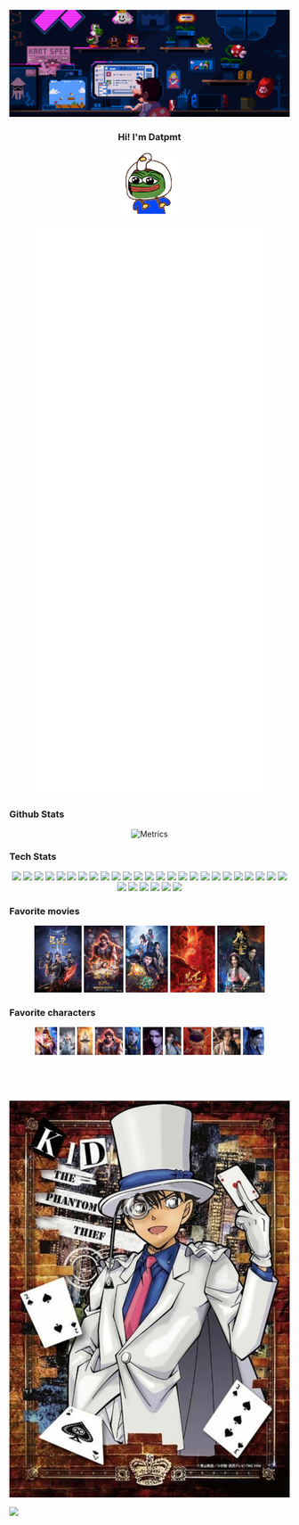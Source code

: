 <img src='images/top.gif'></img>
<div>
  <h3 align="center">Hi! I'm Datpmt</h3>
  <p align="center" width="100%">
    <img src='images/pepe_wiggle.gif'>
  </p>
  <p align="center" width="100%">
    <img src="github-metrics.svg" alt="Metrics">
  </p>
</div>
<div class="github-stats">
  <h3 align="left">Github Stats</h3>
  <p align="center" width="100%">
    <img src="https://github-readme-streak-stats.herokuapp.com/?user=datpmt&theme=radical&hide_border=false" alt="Metrics">
  </p>
</div>
<div class="Tech-stats">
  <h3 align="left">Tech Stats</h3>
  <p align="center" width="100%">
    <img src='https://user-images.githubusercontent.com/25181517/192603745-7d34df9e-7756-4756-a539-6a61badf7a80.png' width='20'>
    <img src='https://user-images.githubusercontent.com/25181517/117447155-6a868a00-af3d-11eb-9cfe-245df15c9f3f.png' width='20'>
    <img src='https://user-images.githubusercontent.com/25181517/192106073-90fffafe-3562-4ff9-a37e-c77a2da0ff58.png' width='20'>
    <img src='https://user-images.githubusercontent.com/25181517/192108374-8da61ba1-99ec-41d7-80b8-fb2f7c0a4948.png' width='20'>
    <img src='https://user-images.githubusercontent.com/25181517/192108376-c675d39b-90f6-4073-bde6-5a9291644657.png' width='20'>
    <img src='https://user-images.githubusercontent.com/25181517/192108375-268c35e6-ab26-44b2-88bf-e3121a4e5083.png' width='20'>
    <img src='https://user-images.githubusercontent.com/25181517/192108891-d86b6220-e232-423a-bf5f-90903e6887c3.png' width='20'>
    <img src='https://user-images.githubusercontent.com/25181517/192109061-e138ca71-337c-4019-8d42-4792fdaa7128.png' width='20'>
    <img src='https://user-images.githubusercontent.com/25181517/183912952-83784e94-629d-4c34-a961-ae2ae795b662.png' width='20'>
    <img src='https://user-images.githubusercontent.com/25181517/192158954-f88b5814-d510-4564-b285-dff7d6400dad.png' width='20'>
    <img src='https://user-images.githubusercontent.com/25181517/183898674-75a4a1b1-f960-4ea9-abcb-637170a00a75.png' width='20'>
    <img src='https://user-images.githubusercontent.com/25181517/183898054-b3d693d4-dafb-4808-a509-bab54cf5de34.png' width='20'>
    <img src='https://user-images.githubusercontent.com/25181517/189715289-df3ee512-6eca-463f-a0f4-c10d94a06b2f.png' width='20'>
    <img src='https://user-images.githubusercontent.com/25181517/183049794-a3dfaddd-22ee-4ffe-b0b4-549ccd4879f9.png' width='20'>
    <img src='https://user-images.githubusercontent.com/25181517/187955008-981340e6-b4cc-441b-80cf-7a5e94d29e7e.png' width='20'>
    <img src='https://user-images.githubusercontent.com/25181517/183423507-c056a6f9-1ba8-4312-a350-19bcbc5a8697.png' width='20'>
    <img src='https://user-images.githubusercontent.com/25181517/183570228-6a040b9f-3ddf-47a2-a201-743121dac664.png' width='20'>
    <img src='https://user-images.githubusercontent.com/25181517/192603748-3ac17112-3653-4257-80da-a57334b11411.png' width='20'>
    <img src='https://user-images.githubusercontent.com/25181517/192603750-4142ae75-10fa-4b61-a773-8b2052834357.png' width='20'>
    <img src='https://user-images.githubusercontent.com/25181517/117208740-bfb78400-adf5-11eb-97bb-09072b6bedfc.png' width='20'>
    <img src='https://user-images.githubusercontent.com/25181517/183896128-ec99105a-ec1a-4d85-b08b-1aa1620b2046.png' width='20'>
    <img src='https://user-images.githubusercontent.com/25181517/117208736-bdedc080-adf5-11eb-912f-61c7d43705f6.png' width='20'>
    <img src='https://user-images.githubusercontent.com/25181517/182884894-d3fa6ee0-f2b4-4960-9961-64740f533f2a.png' width='20'>
    <img src='https://user-images.githubusercontent.com/25181517/192158606-7c2ef6bd-6e04-47cf-b5bc-da2797cb5bda.png' width='20'>
    <img src='https://user-images.githubusercontent.com/25181517/117207330-263ba280-adf4-11eb-9b97-0ac5b40bc3be.png' width='20'>
    <img src='https://user-images.githubusercontent.com/25181517/182534006-037f08b5-8e7b-4e5f-96b6-5d2a5558fa85.png' width='20'>
    <img src='https://user-images.githubusercontent.com/25181517/183345125-9a7cd2e6-6ad6-436f-8490-44c903bef84c.png' width='20'>
    <img src='https://user-images.githubusercontent.com/25181517/183896132-54262f2e-6d98-41e3-8888-e40ab5a17326.png' width='20'>
    <img src='https://user-images.githubusercontent.com/25181517/183569191-f32cdf03-673f-4ae3-809b-3a8b376bb8a2.png' width='20'>
    <img src='https://user-images.githubusercontent.com/25181517/186884153-99edc188-e4aa-4c84-91b0-e2df260ebc33.png' width='20'>
    <img src='https://user-images.githubusercontent.com/25181517/189716855-2c69ca7a-5149-4647-936d-780610911353.png' width='20'>
  </p>
</div>
<div>
  <h3 align="left">Favorite movies</h3>
  <p align="center" width="100%">
    <img width='auto' height='120' src='images/tinh_than_bien.jpeg'>
    <img width='auto' height='120' src='images/tay_hanh_ky.webp'>
    <img width='auto' height='120' src='images/nguyen_long.webp'>
    <img width='auto' height='120' src='images/natra_ma_dong.jpeg'>
    <img width='auto' height='120' src='images/quyen_tu_luong.jpeg'>
  </p>
</div>
<div>
  <h3 align="left">Favorite characters</h3>
  <p align="center" width="100%">
    <img width='auto' height='50' src='images/characters/tan_vu.jpeg'>
    <img width='auto' height='50' src='images/characters/sat_am.jpeg'>
    <img width='auto' height='50' src='images/characters/duong_tang.jpeg'>
    <img width='auto' height='50' src='images/characters/ngo_khong.jpeg'>
    <img width='auto' height='50' src='images/characters/tieu_dao.jpeg'>
    <img width='auto' height='50' src='images/characters/doi_vo_ky.jpeg'>
    <img width='auto' height='50' src='images/characters/tuong_vy.jpeg'>
    <img width='auto' height='50' src='images/characters/natra.jpeg'>
    <img width='auto' height='50' src='images/characters/do_le.jpeg'>
    <img width='auto' height='50' src='images/characters/kinh_huyen.webp'>
    </p>
</div>
</br>
</br>
</br>
<p align="center" width="100%">
  <img src='images/kid.png'>
</p>

[![](https://visitcount.itsvg.in/api?id=datpmt&icon=0&color=0)](https://visitcount.itsvg.in)
